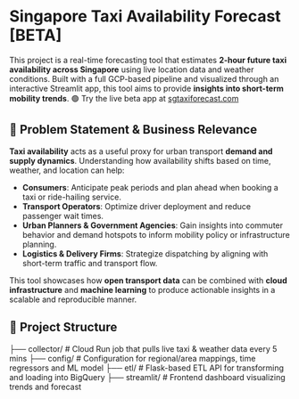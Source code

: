 # Singapore Taxi Availability Forecast [BETA]

This project is a real-time forecasting tool that estimates **2-hour future taxi availability across Singapore** using live location data and weather conditions. Built with a full GCP-based pipeline and visualized through an interactive Streamlit app, this tool aims to provide **insights into short-term mobility trends**.
🟢 Try the live beta app at [sgtaxiforecast.com](https://sgtaxiforecast.com)

## 🚕 Problem Statement & Business Relevance

**Taxi availability** acts as a useful proxy for urban transport **demand and supply dynamics**. Understanding how availability shifts based on time, weather, and location can help:

- **Consumers**: Anticipate peak periods and plan ahead when booking a taxi or ride-hailing service.
- **Transport Operators**: Optimize driver deployment and reduce passenger wait times.
- **Urban Planners & Government Agencies**: Gain insights into commuter behavior and demand hotspots to inform mobility policy or infrastructure planning.
- **Logistics & Delivery Firms**: Strategize dispatching by aligning with short-term traffic and transport flow.

This tool showcases how **open transport data** can be combined with **cloud infrastructure** and **machine learning** to produce actionable insights in a scalable and reproducible manner.

## 📁 Project Structure
├── collector/ # Cloud Run job that pulls live taxi & weather data every 5 mins
├── config/ # Configuration for regional/area mappings, time regressors and ML model
├── etl/ # Flask-based ETL API for transforming and loading into BigQuery
├── streamlit/ # Frontend dashboard visualizing trends and forecast